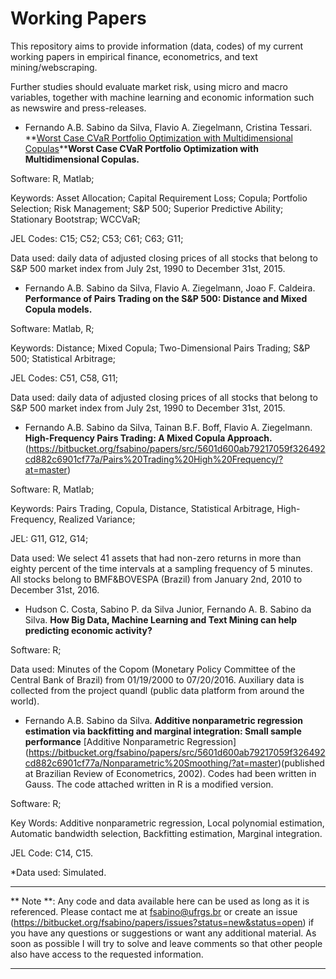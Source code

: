 Working Papers
==============

This repository aims to provide information (data, codes) of my current working papers in empirical finance, econometrics, and text mining/webscraping. 

Further studies should evaluate market risk, using micro and macro variables, together with machine learning and economic information such as newswire and press-releases. 

* Fernando A.B. Sabino da Silva, Flavio A. Ziegelmann, Cristina Tessari. **[Worst Case CVaR Portfolio Optimization with Multidimensional Copulas](https://bitbucket.org/fsabino/papers/src/7e53921673a66c9cb7c5bfa28b4c1af2209e34e0/Portfolio%20Optimization%20with%20Multidimensional%20Copulas/?at=master)****Worst Case CVaR Portfolio Optimization with Multidimensional
Copulas.** 

Software: R, Matlab;

Keywords: Asset Allocation; Capital Requirement Loss; Copula; Portfolio Selection; Risk Management; S&P 500; Superior Predictive Ability; Stationary Bootstrap; WCCVaR; 

JEL Codes: C15; C52; C53; C61; C63; G11;

Data used: daily data of adjusted closing prices of all stocks that belong to S&P 500 market index from July 2st, 1990 to December 31st, 2015.


* Fernando A.B. Sabino da Silva, Flavio A. Ziegelmann, Joao F. Caldeira. **Performance of Pairs Trading on the S&P 500: Distance and Mixed
Copula models.**

Software: Matlab, R;

Keywords: Distance; Mixed Copula; Two-Dimensional Pairs Trading; S&P 500; Statistical Arbitrage;

JEL Codes: C51, C58, G11;

Data used: daily data of adjusted closing prices of all stocks that belong to S&P 500 market index from July 2st, 1990 to December 31st, 2015.


* Fernando A.B. Sabino da Silva, Tainan B.F. Boff, Flavio A. Ziegelmann. **High-Frequency Pairs Trading: A Mixed Copula Approach.** (https://bitbucket.org/fsabino/papers/src/5601d600ab79217059f326492cd882c6901cf77a/Pairs%20Trading%20High%20Frequency/?at=master)

Software: R, Matlab;

Keywords: Pairs Trading, Copula, Distance, Statistical Arbitrage, High-Frequency, Realized Variance;

JEL: G11, G12, G14;

Data used: We select 41 assets that had non-zero returns in more than eighty percent of the time intervals at a sampling frequency of 5 minutes. All stocks belong to BMF&BOVESPA (Brazil) from January 2nd, 2010 to December 31st, 2016.


* Hudson C. Costa, Sabino P. da Silva Junior, Fernando A. B. Sabino da Silva. **How Big Data, Machine Learning and Text Mining can help predicting economic activity?**

Software: R;

Data used: Minutes of the Copom (Monetary Policy Committee of the Central Bank of Brazil) from 01/19/2000 to 07/20/2016. Auxiliary data is collected from the project quandl (public data platform from around the world).


* Fernando A.B. Sabino da Silva. **Additive nonparametric regression estimation via backfitting
and marginal integration: Small sample performance** [Additive Nonparametric Regression] (https://bitbucket.org/fsabino/papers/src/5601d600ab79217059f326492cd882c6901cf77a/Nonparametric%20Smoothing/?at=master)(published at Brazilian Review of Econometrics, 2002). Codes had been written in Gauss. The code attached written in R is a modified version.

Software: R;

Key Words: Additive nonparametric regression, Local polynomial estimation, Automatic bandwidth selection, Backfitting estimation, Marginal integration.

JEL Code: C14, C15.

*Data used: Simulated.



---
** Note **: Any code and data available here can be used as long as it is referenced. Please contact me at fsabino@ufrgs.br or create an issue (https://bitbucket.org/fsabino/papers/issues?status=new&status=open) if you have any questions or suggestions or want any additional material. As soon as possible I will try to solve and leave comments so that other people also have access to the requested information.

---